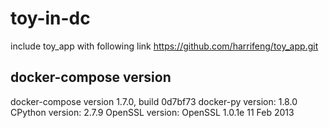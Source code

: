 # toy-in-dc
include toy_app with following link
https://github.com/harrifeng/toy_app.git

## docker-compose version
docker-compose version 1.7.0, build 0d7bf73
docker-py version: 1.8.0
CPython version: 2.7.9
OpenSSL version: OpenSSL 1.0.1e 11 Feb 2013
